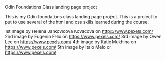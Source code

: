 Odin Foundations Class landing page project

This is my Odin foundations class landing page project.  This is a project to put to use several of the html and css skills learned during the course.

1st image by Helena Jankovičová Kováčová on https://www.pexels.com/
2nd image by Eugenio Felix on https://www.pexels.com/
3rd image by Owen Lee on https://www.pexels.com/
4th image by Katie Mukhina on https://www.pexels.com/
5th image by Italo Melo on https://www.pexels.com/